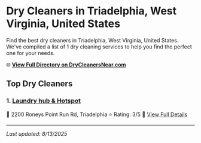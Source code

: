 # Dry Cleaners in Triadelphia, West Virginia, United States

Find the best dry cleaners in Triadelphia, West Virginia, United States. We've compiled a list of 1 dry cleaning services to help you find the perfect one for your needs.

🌐 **[View Full Directory on DryCleanersNear.com](https://drycleanersnear.com/city/US/West%20Virginia/Triadelphia)**

## Top Dry Cleaners

### 1. [Laundry hub & Hotspot](https://drycleanersnear.com/dryCleaner/68897cad69a0219c2bf77c3c/laundry-hub-hotspot)
📍 2200 Roneys Point Run Rd, Triadelphia
⭐ Rating: 3/5
🔗 [View Full Details](https://drycleanersnear.com/dryCleaner/68897cad69a0219c2bf77c3c/laundry-hub-hotspot)


---

*Last updated: 8/13/2025*
